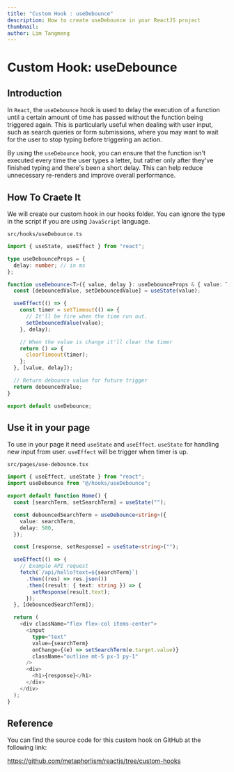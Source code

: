 ```yaml
---
title: "Custom Hook : useDebounce"
description: How to create useDebounce in your ReactJS project
thumbnail:
author: Lim Tangmeng
---
```


# Custom Hook: useDebounce

## Introduction

In `React`, the `useDebounce` hook is used to delay the execution of a function until a certain amount of time has passed without the function being triggered again. This is particularly useful when dealing with user input, such as search queries or form submissions, where you may want to wait for the user to stop typing before triggering an action.

By using the `useDebounce` hook, you can ensure that the function isn't executed every time the user types a letter, but rather only after they've finished typing and there's been a short delay. This can help reduce unnecessary re-renders and improve overall performance.

## How To Craete It

We will create our custom hook in our hooks folder.
You can ignore the type in the script if you are using `JavaScript` language.

`src/hooks/useDebounce.ts`

```ts
import { useState, useEffect } from "react";

type useDebounceProps = {
  delay: number; // in ms
};

function useDebounce<T>({ value, delay }: useDebounceProps & { value: T }) {
  const [debouncedValue, setDebouncedValue] = useState(value);

  useEffect(() => {
    const timer = setTimeout(() => {
      // It'll be fire when the time run out.
      setDebouncedValue(value);
    }, delay);

    // When the value is change it'll clear the timer
    return () => {
      clearTimeout(timer);
    };
  }, [value, delay]);

  // Return debounce value for future trigger
  return debouncedValue;
}

export default useDebounce;
```

## Use it in your page

To use in your page it need `useState` and `useEffect`.
`useState` for handling new input from user.
`useEffect` will be trigger when timer is up.

`src/pages/use-debounce.tsx`

```ts
import { useEffect, useState } from "react";
import useDebounce from "@/hooks/useDebounce";

export default function Home() {
  const [searchTerm, setSearchTerm] = useState("");

  const debouncedSearchTerm = useDebounce<string>({
    value: searchTerm,
    delay: 500,
  });

  const [response, setResponse] = useState<string>("");

  useEffect(() => {
    // Example API request
    fetch(`/api/hello?text=${searchTerm}`)
      .then((res) => res.json())
      .then((result: { text: string }) => {
        setResponse(result.text);
      });
  }, [debouncedSearchTerm]);

  return (
    <div className="flex flex-col items-center">
      <input
        type="text"
        value={searchTerm}
        onChange={(e) => setSearchTerm(e.target.value)}
        className="outline mt-5 px-3 py-1"
      />
      <div>
        <h1>{response}</h1>
      </div>
    </div>
  );
}
```

## Reference

You can find the source code for this custom hook on GitHub at the following link:

https://github.com/metaphorlism/reactjs/tree/custom-hooks
